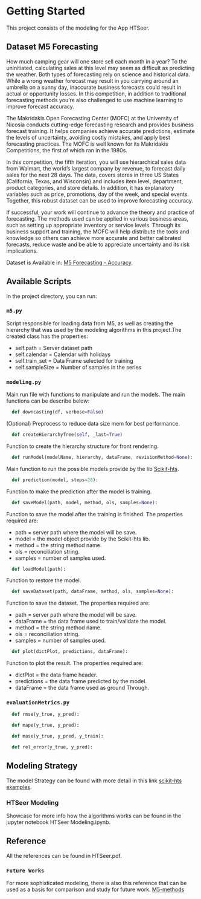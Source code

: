 # Getting Started

This project consists of the modeling for the App HTSeer.


## Dataset M5 Forecasting

How much camping gear will one store sell each month in a year? To the uninitiated, calculating sales at this level may seem as difficult as predicting the weather. Both types of forecasting rely on science and historical data. While a wrong weather forecast may result in you carrying around an umbrella on a sunny day, inaccurate business forecasts could result in actual or opportunity losses. In this competition, in addition to traditional forecasting methods you’re also challenged to use machine learning to improve forecast accuracy.

The Makridakis Open Forecasting Center (MOFC) at the University of Nicosia conducts cutting-edge forecasting research and provides business forecast training. It helps companies achieve accurate predictions, estimate the levels of uncertainty, avoiding costly mistakes, and apply best forecasting practices. The MOFC is well known for its Makridakis Competitions, the first of which ran in the 1980s.

In this competition, the fifth iteration, you will use hierarchical sales data from Walmart, the world’s largest company by revenue, to forecast daily sales for the next 28 days. The data, covers stores in three US States (California, Texas, and Wisconsin) and includes item level, department, product categories, and store details. In addition, it has explanatory variables such as price, promotions, day of the week, and special events. Together, this robust dataset can be used to improve forecasting accuracy.

If successful, your work will continue to advance the theory and practice of forecasting. The methods used can be applied in various business areas, such as setting up appropriate inventory or service levels. Through its business support and training, the MOFC will help distribute the tools and knowledge so others can achieve more accurate and better calibrated forecasts, reduce waste and be able to appreciate uncertainty and its risk implications.

Dataset is Available in: [M5 Forecasting - Accuracy](https://www.kaggle.com/c/m5-forecasting-accuracy).

## Available Scripts

In the project directory, you can run:

### `m5.py`

Script responsible for loading data from M5, as well as creating the hierarchy that was used by the modeling algorithms in this project.The created class has the properties:

- self.path = Server dataset path
- self.calendar = Calendar with holidays
- self.train_set = Data Frame selected for training
- self.sampleSize = Number of samples in the series

### `modeling.py`

Main run file with functions to manipulate and run the models. The main functions can be describe below:

```python
  def downcasting(df, verbose=False)
```
(Optional) Preprocess to reduce data size mem for best performance.

```python
  def createHierarchyTree(self, _last=True)
```
Function to create the hierarchy structure for front rendering.

```python
  def runModel(modelName, hierarchy, dataFrame, revisionMethod=None):
```
Main function to run the possible models provide by the lib [Scikit-hts](https://scikit-hts.readthedocs.io/en/latest/readme.html).

```python
  def prediction(model, steps=28):
```
Function to make the prediction after the model is training.

```python
  def saveModel(path, model, method, ols, samples=None):
```
Function to save the model after the training is finished. The properties required are:

  - path = server path where the model will be save.
  - model = the model object provide by the Scikit-hts lib.
  - method = the string method name.
  - ols = reconciliation string.
  - samples = number of samples used.

```python
  def loadModel(path):
```
Function to restore the model.

```python
  def saveDataset(path, dataFrame, method, ols, samples=None):
```
Function to save the dataset. The properties required are:

- path = server path where the model will be save.
- dataFrame = the data frame used to train/validate the model.
- method = the string method name.
- ols = reconciliation string.
- samples = number of samples used.

```python
  def plot(dictPlot, predictions, dataFrame):
```
Function to plot the result. The properties required are:

- dictPlot = the data frame header.
- predictions = the data frame predicted by the model.
- dataFrame = the data frame used as ground Through.

### `evaluationMetrics.py`

```python
  def rmse(y_true, y_pred):
```
```python
  def mape(y_true, y_pred):
```
```python
  def mase(y_true, y_pred, y_train):
```
```python
  def rel_error(y_true, y_pred):
```

## Modeling Strategy

The model Strategy can be found with more detail in this link [scikit-hts examples](https://github.com/carlomazzaferro/scikit-hts-examples/blob/master/notebooks/M5.ipynb).


### HTSeer Modeling

Showcase for more info how the algorithms works can be found in the jupyter notebook HTSeer Modeling.ipynb.

## Reference

All the references can be found in HTSeer.pdf.

### `Future Works`

For more sophisticated modeling, there is also this reference that can be used as a basis for comparison and study for future work. [M5-methods](https://github.com/Mcompetitions/M5-methods)
